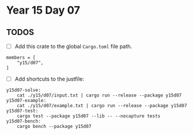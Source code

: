 # Year 15 Day 07

## TODOS

- [ ] Add this crate to the global `Cargo.toml` file path.

```
members = [
    "y15/d07",
]
```

- [ ] Add shortcuts to the justfile:

```
y15d07-solve:
    cat ./y15/d07/input.txt | cargo run --release --package y15d07
y15d07-example:
    cat ./y15/d07/example.txt | cargo run --release --package y15d07
y15d07-test:
    cargo test --package y15d07 --lib -- --nocapture tests
y15d07-bench:
    cargo bench --package y15d07
```